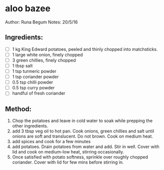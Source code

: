 # aloo bazee
Author: Runa Begum
Notes: 20/5/16
## Ingredients:
- [ ] 1 kg King Edward potatoes, peeled and thinly chopped into matchsticks.
- [ ] 1 large white onion, finely chopped
- [ ] 3 green chillies, finely chopped
- [ ] 1 tbsp salt
- [ ] 1 tsp turmeric powder
- [ ] 1 tsp coriander powder
- [ ] 0.5 tsp chilli powder
- [ ] 0.5 tsp curry powder
- [ ] handful of fresh coriander
## Method:
1. Chop the potatoes and leave in cold water to soak while prepping the other ingredients.
2. add 3 tbsp veg oil to hot pan. Cook onions, green chillies and salt until onions are soft and translucent. Do not brown. Cook on medium heat.
3. add spices and cook for a few minutes
4. add potatoes. Drain potatoes from water and add. Stir in well. Cover with lid and cook on medium-low heat, stirring occasionally.
5. Once satisfied with potato softness, sprinkle over roughly chopped coriander. Cover with lid for few mins before stirring in.
